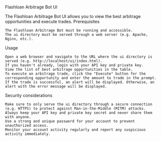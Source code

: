 Flashloan Arbitrage Bot UI

The Flashloan Arbitrage Bot UI allows you to view the best arbitrage opportunities and execute trades.
Prerequisites

    The Flashloan Arbitrage Bot must be running and accessible.
    The ui directory must be served through a web server (e.g. Apache, Nginx, etc.).

Usage

    Open a web browser and navigate to the URL where the ui directory is served (e.g. http://localhost/ui/index.html).
    If you haven't already, login with your API key and private key.
    View the list of best arbitrage opportunities in the table.
    To execute an arbitrage trade, click the "Execute" button for the corresponding opportunity and enter the amount to trade in the prompt.
    If the trade is successful, an alert will be displayed. Otherwise, an alert with the error message will be displayed.

Security considerations

    Make sure to only serve the ui directory through a secure connection (e.g. HTTPS) to protect against Man-in-the-Middle (MITM) attacks.
    Always keep your API key and private key secret and never share them with anyone.
    Use a strong and unique password for your account to prevent unauthorized access.
    Monitor your account activity regularly and report any suspicious activity immediately.